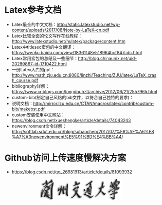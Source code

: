 # Latex参考文档
- Latex最全的中文文档：http://static.latexstudio.net/wp-content/uploads/2017/08/Note-by-LaTeX-cn.pdf
- Latex比较全面的论文写作在线教程：http://www.latexstudio.net/hulatex/package/content.htm
- Latex中titlesec宏包的中文翻译：https://wenku.baidu.com/view/18361148e518964bcf847cdc.html
- Latex常用宏包的总结及一些细节：http://blog.chinaunix.net/uid-20289887-id-1710422.html
- 一份Latex入门的ppt：http://www.math.zju.edu.cn:8080/linzhi/Teaching/ZJU/latex/LaTeX_crash_course.pdf
- bibliography详解：https://www.cnblogs.com/longdouhzt/archive/2012/06/21/2557965.html
- custom-bib(制定自己风格的bib文件，以符合自己独特的要求)：
 - 说明文档：http://mirror.lzu.edu.cn/CTAN/macros/latex/contrib/custom-bib/makebst.pdf
 - custom安装使用中文网站：https://blog.csdn.net/xueshengke/article/details/74043243
- newenvironment命令详解：http://softlab.sdut.edu.cn/blog/subaochen/2017/07/%E8%AF%A6%E8%A7%A3newenvironment%E5%91%BD%E4%BB%A4/
# Github访问上传速度慢解决方案
- https://blog.csdn.net/qq_26981913/article/details/81093932
 <div align=center><img src="https://github.com/small25300/Latex/blob/master/PaperFormat/Logo/logo.jpg?raw=true"></div>
 
